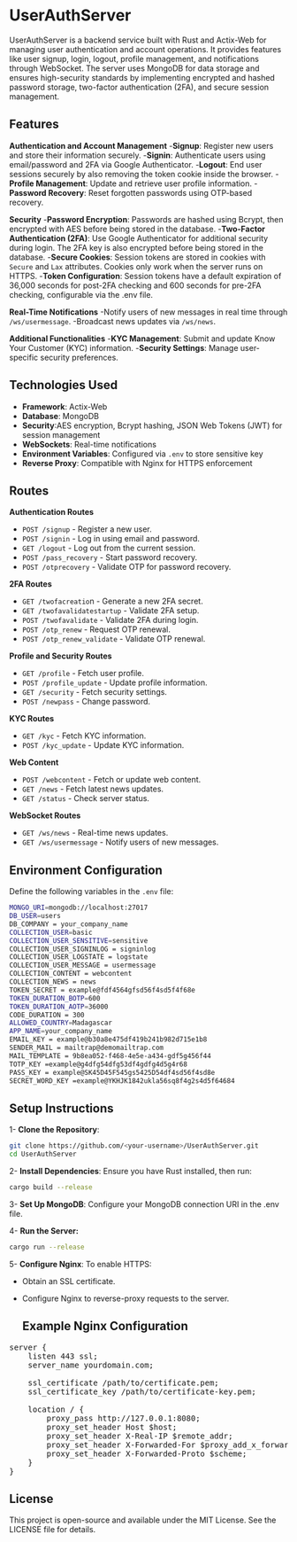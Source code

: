 # **UserAuthServer**

UserAuthServer is a backend service built with Rust and Actix-Web for managing user authentication and account operations. It provides features like user signup, login, logout, profile management, and notifications through WebSocket. The server uses MongoDB for data storage and ensures high-security standards by implementing encrypted and hashed password storage, two-factor authentication (2FA), and secure session management.

## Features

**Authentication and Account Management**
-**Signup**: Register new users and store their information securely.
-**Signin**: Authenticate users using email/password and 2FA via Google Authenticator.
-**Logout**: End user sessions securely by also removing the token cookie inside the browser.
-**Profile Management**: Update and retrieve user profile information.
-**Password Recovery**: Reset forgotten passwords using OTP-based recovery.

**Security**
-**Password Encryption**: Passwords are hashed using Bcrypt, then encrypted with AES before being stored in the database.
-**Two-Factor Authentication (2FA)**: Use Google Authenticator for additional security during login. The 2FA key is also encrypted before being stored in the database.
-**Secure Cookies**: Session tokens are stored in cookies with `Secure` and `Lax` attributes. Cookies only work when the server runs on HTTPS.
-**Token Configuration**: Session tokens have a default expiration of 36,000 seconds for post-2FA checking and 600 seconds for pre-2FA checking, configurable via the .env file.

**Real-Time Notifications**
-Notify users of new messages in real time through `/ws/usermessage`.
-Broadcast news updates via `/ws/news`.

**Additional Functionalities**
-**KYC Management**: Submit and update Know Your Customer (KYC) information.
-**Security Settings**: Manage user-specific security preferences.

## Technologies Used

- **Framework**: Actix-Web
- **Database**: MongoDB
- **Security**:AES encryption, Bcrypt hashing, JSON Web Tokens (JWT) for session management
- **WebSockets**: Real-time notifications
- **Environment Variables**: Configured via `.env` to store sensitive key
- **Reverse Proxy**: Compatible with Nginx for HTTPS enforcement

## Routes

**Authentication Routes**
- `POST /signup` - Register a new user.
- `POST /signin` - Log in using email and password.
- `GET /logout` - Log out from the current session.
- `POST /pass_recovery` - Start password recovery.
- `POST /otprecovery` - Validate OTP for password recovery.
  
**2FA Routes**
- `GET /twofacreatio`n - Generate a new 2FA secret.
- `GET /twofavalidatestartup` - Validate 2FA setup.
- `POST /twofavalidate` - Validate 2FA during login.
- `POST /otp_renew` - Request OTP renewal.
- `POST /otp_renew_validate` - Validate OTP renewal.
  
**Profile and Security Routes**
- `GET /profile` - Fetch user profile.
- `POST /profile_update` - Update profile information.
- `GET /security` - Fetch security settings.
- `POST /newpass` - Change password.
  
**KYC Routes**
- `GET /kyc` - Fetch KYC information.
- `POST /kyc_update` - Update KYC information.
  
**Web Content**
- `POST /webcontent` - Fetch or update web content.
- `GET /news` - Fetch latest news updates.
- `GET /status` - Check server status.
  
**WebSocket Routes**
- `GET /ws/news` - Real-time news updates.
- `GET /ws/usermessage` - Notify users of new messages.

## Environment Configuration

Define the following variables in the `.env` file:

```bash
MONGO_URI=mongodb://localhost:27017
DB_USER=users
DB_COMPANY = your_company_name
COLLECTION_USER=basic
COLLECTION_USER_SENSITIVE=sensitive
COLLECTION_USER_SIGNINLOG = signinlog
COLLECTION_USER_LOGSTATE = logstate
COLLECTION_USER_MESSAGE = usermessage
COLLECTION_CONTENT = webcontent
COLLECTION_NEWS = news
TOKEN_SECRET = example@fdf4564gfsd56f4sd5f4f68e
TOKEN_DURATION_BOTP=600
TOKEN_DURATION_AOTP=36000
CODE_DURATION = 300
ALLOWED_COUNTRY=Madagascar
APP_NAME=your_company_name
EMAIL_KEY = example@b30a8e475df419b241b982d715e1b8
SENDER_MAIL = mailtrap@demomailtrap.com
MAIL_TEMPLATE = 9b8ea052-f468-4e5e-a434-gdf5g456f44
TOTP_KEY =example@g4dfg54dfg53df4gdfg4d5g4r68
PASS_KEY = example@SK45D45F545gs5425D54df4sd56f4sd8e
SECRET_WORD_KEY =example@YKHJK1842ukla56sq8f4g2s4d5f64684
```
## Setup Instructions
1- **Clone the Repository**:

```bash
git clone https://github.com/<your-username>/UserAuthServer.git
cd UserAuthServer
```

2- **Install Dependencies**: Ensure you have Rust installed, then run:

```bash
cargo build --release
```

3- **Set Up MongoDB**: Configure your MongoDB connection URI in the .env file.

4- **Run the Server:**

```bash
cargo run --release
```

5- **Configure Nginx**: To enable HTTPS:

- Obtain an SSL certificate.
- Configure Nginx to reverse-proxy requests to the server.

  ## Example Nginx Configuration

 <pre>
server {
    listen 443 ssl;
    server_name yourdomain.com;

    ssl_certificate /path/to/certificate.pem;
    ssl_certificate_key /path/to/certificate-key.pem;

    location / {
        proxy_pass http://127.0.0.1:8080;
        proxy_set_header Host $host;
        proxy_set_header X-Real-IP $remote_addr;
        proxy_set_header X-Forwarded-For $proxy_add_x_forwarded_for;
        proxy_set_header X-Forwarded-Proto $scheme;
    }
}
</pre>
## License
This project is open-source and available under the MIT License. See the LICENSE file for details.
